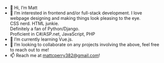 - 👋 Hi, I’m Matt
- 👀 I’m interested in frontend and/or full-stack development. I love webpage designing and making things look pleasing to the eye.  
CSS nerd. 
HTML junkie.  
Definitely a fan of Python/Django.  
Proficient in C#/ASP.net, JavaScript, PHP  
- 🌱 I’m currently learning Vue.js.
- 💞️ I’m looking to collaborate on any projects involving the above, feel free to reach out to me!
- 📫 Reach me at mattcperry382@gmail.com!

<!---
mattcperry382/mattcperry382 is a ✨ special ✨ repository because its `README.md` (this file) appears on your GitHub profile.
You can click the Preview link to take a look at your changes.
--->
